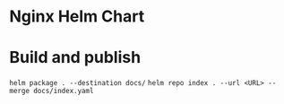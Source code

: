 # Nginx Helm Chart




# Build and publish
`helm package . --destination docs/`
`helm repo index . --url <URL> --merge docs/index.yaml `
